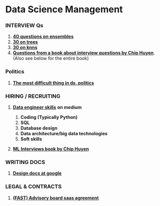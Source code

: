 # Data Science Management

### **INTERVIEW Qs**

1. [**40 questions on ensembles**](https://www.analyticsvidhya.com/blog/2017/02/40-questions-to-ask-a-data-scientist-on-ensemble-modeling-techniques-skilltest-solution/?utm_source=facebook.com&utm_medium=social)
2. [**30 on trees**](https://www.analyticsvidhya.com/blog/2017/09/30-questions-test-tree-based-models/?utm_source=facebook.com&utm_medium=social)
3. [**30 on knns**](https://www.analyticsvidhya.com/blog/2017/09/30-questions-test-k-nearest-neighbors-algorithm/?utm_source=facebook.com&utm_medium=social&fbclid=IwAR0JgeXKfyLGndL2_eMX7R6HLVY9la97V6QMIYb_4LnG56N-x1Oe5DsdhqE)
4. [**Questions from a book about interview questions by Chip Huyen**](https://huyenchip.com/ml-interviews-book/contents/part-ii.-questions.html). (Also see below for the entire book) 

### **Politics**

1. [**The most difficult thing in ds, politics**](https://towardsdatascience.com/the-most-difficult-thing-in-data-science-politics-ca6dd781da56)

### **HIRING / RECRUITING**

1. [**Data engineer skills**](https://medium.com/@m_mcclarty/data-engineering-interview-guide-7a14d10887dd) **on medium**
   1. **Coding \(Typically Python\)**
   2. **SQL**
   3. **Database design**
   4. **Data architecture/big data technologies**
   5. **Soft skills**

2. [**ML Interviews book by Chip Huyen**](https://huyenchip.com/ml-interviews-book/)

### **WRITING DOCS**

1. [**Design docs at google**](https://www.industrialempathy.com/posts/design-docs-at-google/)

### **LEGAL & CONTRACTS**

1. [**\(FAST\) Advisory board saas agreement**](https://fi.co/fast)

### 

